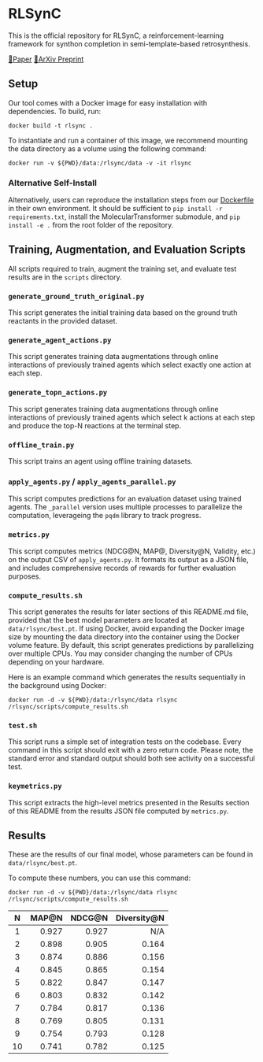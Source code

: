 # RLSynC

This is the official repository for RLSynC, a reinforcement-learning framework for synthon completion in semi-template-based retrosynthesis.

[📄Paper](https://pubs.acs.org/doi/10.1021/acs.jcim.4c00554)
[📃ArXiv Preprint](https://arxiv.org/abs/2309.02671)

## Setup

Our tool comes with a Docker image for easy installation with dependencies.  To build, run:
```
docker build -t rlsync .
```

To instantiate and run a container of this image, we recommend mounting the data directory as a volume using the following command:
```
docker run -v ${PWD}/data:/rlsync/data -v -it rlsync
```

### Alternative Self-Install

Alternatively, users can reproduce the installation steps from our [Dockerfile](Dockerfile) in their own environment.
It should be sufficient to `pip install -r requirements.txt`, install the MolecularTransformer submodule, and `pip install -e .` from the root folder of the repository.

## Training, Augmentation, and Evaluation Scripts

All scripts required to train, augment the training set, and evaluate test results are in the `scripts` directory.

### `generate_ground_truth_original.py`

This script generates the initial training data based on the ground truth reactants in the provided dataset.

### `generate_agent_actions.py`

This script generates training data augmentations through online interactions of previously trained agents which select exactly one action at each step.

### `generate_topn_actions.py`

This script generates training data augmentations through online interactions of previously trained agents which select k actions at each step and produce the top-N reactions at the terminal step.

### `offline_train.py`

This script trains an agent using offline training datasets.

### `apply_agents.py` / `apply_agents_parallel.py`

This script computes predictions for an evaluation dataset using trained agents.  The `_parallel` version uses multiple processes to parallelize the computation, leverageing the `pqdm` library to track progress.

### `metrics.py`

This script computes metrics (NDCG@N, MAP@, Diversity@N, Validity, etc.) on the output CSV of `apply_agents.py`.  It formats its output as a JSON file, and includes comprehensive records of rewards for further evaluation purposes.

### `compute_results.sh`

This script generates the results for later sections of this README.md file, provided that the best
model parameters are located at `data/rlsync/best.pt`.  If using Docker, avoid expanding the Docker image size by mounting the data directory into the container using the Docker volume feature.  By default, this script generates predictions by parallelizing over multiple CPUs.  You may consider changing the number of CPUs depending on your hardware.

Here is an example command which generates the results sequentially in the background using Docker:

```
docker run -d -v ${PWD}/data:/rlsync/data rlsync /rlsync/scripts/compute_results.sh
```

### `test.sh`

This script runs a simple set of integration tests on the codebase.  Every command in this script should exit with a zero return code.  Please note, the standard error and standard output should both see activity on a successful test.

### `keymetrics.py`

This script extracts the high-level metrics presented in the Results section of this README from the results JSON file computed by `metrics.py`.

## Results

These are the results of our final model, whose parameters can be found in `data/rlsync/best.pt`.

To compute these numbers, you can use this command:
```
docker run -d -v ${PWD}/data:/rlsync/data rlsync /rlsync/scripts/compute_results.sh
```


| **N** | **MAP@N** | **NDCG@N** | **Diversity@N** |
|:-----:|----------:|-----------:|----------------:|
|   1   |     0.927 |      0.927 |             N/A |
|   2   |     0.898 |      0.905 |           0.164 |
|   3   |     0.874 |      0.886 |           0.156 |
|   4   |     0.845 |      0.865 |           0.154 |
|   5   |     0.822 |      0.847 |           0.147 |
|   6   |     0.803 |      0.832 |           0.142 |
|   7   |     0.784 |      0.817 |           0.136 |
|   8   |     0.769 |      0.805 |           0.131 |
|   9   |     0.754 |      0.793 |           0.128 |
|   10  |     0.741 |      0.782 |           0.125 |
